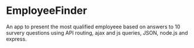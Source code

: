 # EmployeeFinder

An app to present the most qualified employeee based on answers to 10 survery questions using API routing, ajax and js queries, JSON, node.js and express.
